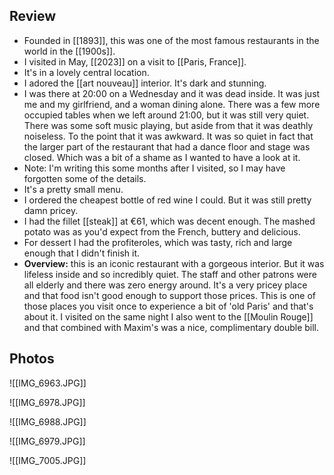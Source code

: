 ## Review

- Founded in [[1893]], this was one of the most famous restaurants in the world in the [[1900s]].
- I visited in May, [[2023]] on a visit to [[Paris, France]].
- It's in a lovely central location.
- I adored the [[art nouveau]] interior. It's dark and stunning.
- I was there at 20:00 on a Wednesday and it was dead inside. It was just me and my girlfriend, and a woman dining alone. There was a few more occupied tables when we left around 21:00, but it was still very quiet. There was some soft music playing, but aside from that it was deathly noiseless. To the point that it was awkward. It was so quiet in fact that the larger part of the restaurant that had a dance floor and stage was closed. Which was a bit of a shame as I wanted to have a look at it.
- Note: I'm writing this some months after I visited, so I may have forgotten some of the details.
- It's a pretty small menu.
- I ordered the cheapest bottle of red wine I could. But it was still pretty damn pricey.
- I had the fillet [[steak]] at €61, which was decent enough. The mashed potato was as you'd expect from the French, buttery and delicious.
- For dessert I had the profiteroles, which was tasty, rich and large enough that I didn't finish it.
- **Overview:** this is an iconic restaurant with a gorgeous interior. But it was lifeless inside and so incredibly quiet. The staff and other patrons were all elderly and there was zero energy around. It's a very pricey place and that food isn't good enough to support those prices. This is one of those places you visit once to experience a bit of 'old Paris' and that's about it. I visited on the same night I also went to the [[Moulin Rouge]] and that combined with Maxim's was a nice, complimentary double bill.

## Photos
 
![[IMG_6963.JPG]]

![[IMG_6978.JPG]]

![[IMG_6988.JPG]]

![[IMG_6979.JPG]]

![[IMG_7005.JPG]]